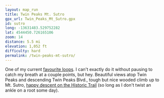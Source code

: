 ```yaml
---
layout: map_run
title: Twin Peaks Mt. Sutro
gpx_url: Twin_Peaks_Mt_Sutro.gpx
id: sutro
long: -13631483.529752282
lat: 4544450.726165106
zoom: 14
distance: 5.5 mi
elevation: 1,052 ft
difficulty: hard
permalink: /twin-peaks-mt-sutro/
---
```

One of my current [favourite loops](/running/). I can't exactly do it without pausing to catch my breath at a couple points, but hey. Beautiful views atop Twin Peaks and descending Twin Peaks Blvd., tough but nice wooded climb up to Mt. Sutro, [happy descent on the Historic Trail](/assets/videos/historic.trail.gif) (so long as I don't twist an ankle on a root some day).